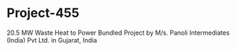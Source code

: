 # Project-455
20.5 MW Waste Heat to Power Bundled Project by M/s. Panoli Intermediates (India) Pvt Ltd. in Gujarat, India
